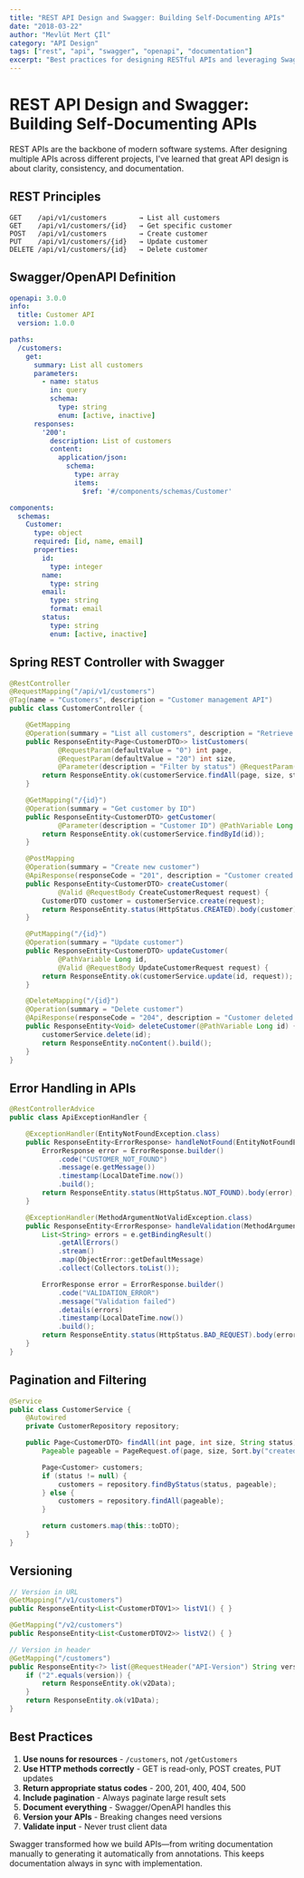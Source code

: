 ```yaml
---
title: "REST API Design and Swagger: Building Self-Documenting APIs"
date: "2018-03-22"
author: "Mevlüt Mert Çİl"
category: "API Design"
tags: ["rest", "api", "swagger", "openapi", "documentation"]
excerpt: "Best practices for designing RESTful APIs and leveraging Swagger/OpenAPI for automatic documentation and client generation."
---
```


# REST API Design and Swagger: Building Self-Documenting APIs

REST APIs are the backbone of modern software systems. After designing multiple APIs across different projects, I've learned that great API design is about clarity, consistency, and documentation.

## REST Principles

```
GET    /api/v1/customers        → List all customers
GET    /api/v1/customers/{id}   → Get specific customer
POST   /api/v1/customers        → Create customer
PUT    /api/v1/customers/{id}   → Update customer
DELETE /api/v1/customers/{id}   → Delete customer
```

## Swagger/OpenAPI Definition

```yaml
openapi: 3.0.0
info:
  title: Customer API
  version: 1.0.0

paths:
  /customers:
    get:
      summary: List all customers
      parameters:
        - name: status
          in: query
          schema:
            type: string
            enum: [active, inactive]
      responses:
        '200':
          description: List of customers
          content:
            application/json:
              schema:
                type: array
                items:
                  $ref: '#/components/schemas/Customer'

components:
  schemas:
    Customer:
      type: object
      required: [id, name, email]
      properties:
        id:
          type: integer
        name:
          type: string
        email:
          type: string
          format: email
        status:
          type: string
          enum: [active, inactive]
```

## Spring REST Controller with Swagger

```java
@RestController
@RequestMapping("/api/v1/customers")
@Tag(name = "Customers", description = "Customer management API")
public class CustomerController {

    @GetMapping
    @Operation(summary = "List all customers", description = "Retrieve a paginated list of customers")
    public ResponseEntity<Page<CustomerDTO>> listCustomers(
            @RequestParam(defaultValue = "0") int page,
            @RequestParam(defaultValue = "20") int size,
            @Parameter(description = "Filter by status") @RequestParam(required = false) String status) {
        return ResponseEntity.ok(customerService.findAll(page, size, status));
    }

    @GetMapping("/{id}")
    @Operation(summary = "Get customer by ID")
    public ResponseEntity<CustomerDTO> getCustomer(
            @Parameter(description = "Customer ID") @PathVariable Long id) {
        return ResponseEntity.ok(customerService.findById(id));
    }

    @PostMapping
    @Operation(summary = "Create new customer")
    @ApiResponse(responseCode = "201", description = "Customer created successfully")
    public ResponseEntity<CustomerDTO> createCustomer(
            @Valid @RequestBody CreateCustomerRequest request) {
        CustomerDTO customer = customerService.create(request);
        return ResponseEntity.status(HttpStatus.CREATED).body(customer);
    }

    @PutMapping("/{id}")
    @Operation(summary = "Update customer")
    public ResponseEntity<CustomerDTO> updateCustomer(
            @PathVariable Long id,
            @Valid @RequestBody UpdateCustomerRequest request) {
        return ResponseEntity.ok(customerService.update(id, request));
    }

    @DeleteMapping("/{id}")
    @Operation(summary = "Delete customer")
    @ApiResponse(responseCode = "204", description = "Customer deleted successfully")
    public ResponseEntity<Void> deleteCustomer(@PathVariable Long id) {
        customerService.delete(id);
        return ResponseEntity.noContent().build();
    }
}
```

## Error Handling in APIs

```java
@RestControllerAdvice
public class ApiExceptionHandler {

    @ExceptionHandler(EntityNotFoundException.class)
    public ResponseEntity<ErrorResponse> handleNotFound(EntityNotFoundException e) {
        ErrorResponse error = ErrorResponse.builder()
            .code("CUSTOMER_NOT_FOUND")
            .message(e.getMessage())
            .timestamp(LocalDateTime.now())
            .build();
        return ResponseEntity.status(HttpStatus.NOT_FOUND).body(error);
    }

    @ExceptionHandler(MethodArgumentNotValidException.class)
    public ResponseEntity<ErrorResponse> handleValidation(MethodArgumentNotValidException e) {
        List<String> errors = e.getBindingResult()
            .getAllErrors()
            .stream()
            .map(ObjectError::getDefaultMessage)
            .collect(Collectors.toList());

        ErrorResponse error = ErrorResponse.builder()
            .code("VALIDATION_ERROR")
            .message("Validation failed")
            .details(errors)
            .timestamp(LocalDateTime.now())
            .build();
        return ResponseEntity.status(HttpStatus.BAD_REQUEST).body(error);
    }
}
```

## Pagination and Filtering

```java
@Service
public class CustomerService {
    @Autowired
    private CustomerRepository repository;

    public Page<CustomerDTO> findAll(int page, int size, String status) {
        Pageable pageable = PageRequest.of(page, size, Sort.by("createdAt").descending());

        Page<Customer> customers;
        if (status != null) {
            customers = repository.findByStatus(status, pageable);
        } else {
            customers = repository.findAll(pageable);
        }

        return customers.map(this::toDTO);
    }
}
```

## Versioning

```java
// Version in URL
@GetMapping("/v1/customers")
public ResponseEntity<List<CustomerDTOV1>> listV1() { }

@GetMapping("/v2/customers")
public ResponseEntity<List<CustomerDTOV2>> listV2() { }

// Version in header
@GetMapping("/customers")
public ResponseEntity<?> list(@RequestHeader("API-Version") String version) {
    if ("2".equals(version)) {
        return ResponseEntity.ok(v2Data);
    }
    return ResponseEntity.ok(v1Data);
}
```

## Best Practices

1. **Use nouns for resources** - `/customers`, not `/getCustomers`
2. **Use HTTP methods correctly** - GET is read-only, POST creates, PUT updates
3. **Return appropriate status codes** - 200, 201, 400, 404, 500
4. **Include pagination** - Always paginate large result sets
5. **Document everything** - Swagger/OpenAPI handles this
6. **Version your APIs** - Breaking changes need versions
7. **Validate input** - Never trust client data

Swagger transformed how we build APIs—from writing documentation manually to generating it automatically from annotations. This keeps documentation always in sync with implementation.
